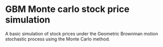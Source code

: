 # GBM Monte carlo stock price simulation
A basic simulation of stock prices under the Geometric Browninan motion stochastic process using the Monte Carlo method.
